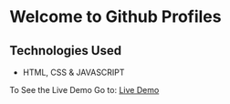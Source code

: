 # Welcome to Github Profiles

## Technologies Used
- HTML, CSS & JAVASCRIPT

To See the Live Demo Go to: [Live Demo](https://pnsvn3035.github.io/github-profiles/)
